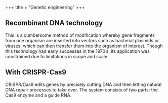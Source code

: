 +++
title = "Genetic engineering"
+++


## Recombinant DNA technology
This is a cumbersome method of modification whereby gene fragments from one organism are inserted into vectors such as bacterial plasmids or viruses, which can then transfer them into the organism of interest. Though this technology had early successes in the 1970’s, its application was constrained due to limitations in scope and scale. 

## With CRISPR-Cas9
CRISPR/Cas9 edits genes by precisely cutting DNA and then letting natural DNA repair processes to take over. The system consists of two parts: the Cas9 enzyme and a guide RNA.